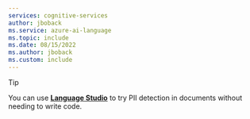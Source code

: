 ```yaml
---
services: cognitive-services
author: jboback
ms.service: azure-ai-language
ms.topic: include
ms.date: 08/15/2022
ms.author: jboback
ms.custom: include
---
```


> [!TIP]
> You can use [**Language Studio**](../../language-studio.md) to try PII detection in documents without needing to write code.
